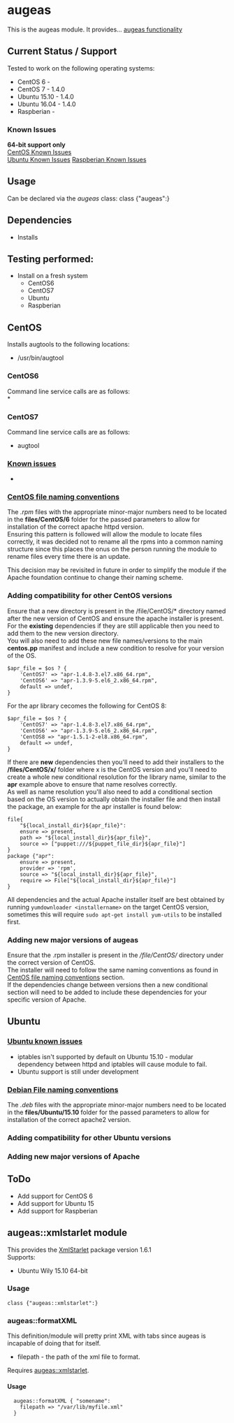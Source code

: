 # augeas

This is the augeas module. It provides... [augeas functionality](http://augeas.net/)
  
## Current Status / Support
Tested to work on the following operating systems:
* CentOS 6 - 
* CentOS 7 - 1.4.0
* Ubuntu 15.10 - 1.4.0
* Ubuntu 16.04 - 1.4.0
* Raspberian - 

### Known Issues  
**64-bit support only**  
[CentOS Known Issues](#CentOS_known_issues)  
[Ubuntu Known Issues](#Ubuntu_known_issues)
[Raspberian Known Issues](#Raspberian_known_issues)

## Usage 
Can be declared via the *augeas* class:
	class {"augeas":}
  
## Dependencies
* Installs 

## Testing performed:
* Install on a fresh system
	* CentOS6
	* CentOS7
	* Ubuntu
	* Raspberian
	
## CentOS
Installs augtools to the following locations:
* /usr/bin/augtool

### CentOS6
Command line service calls are as follows:  
* 

### CentOS7
Command line service calls are as follows:
* augtool

### <a href="CentOS_known_issues">Known issues</a>
* 

### <a href="CentOS_file_naming_conventions">CentOS file naming conventions</a>
The *.rpm* files with the appropriate minor-major numbers need to be located in the **files/CentOS/6** folder for the passed parameters to allow for installation of the correct apache httpd version.  
Ensuring this pattern is followed will allow the module to locate files correctly, it was decided not to rename all the rpms into a common naming structure since this places the onus on the person running the module to rename files every time there is an update.  

This decision may be revisited in future in order to simplify the module if the Apache foundation continue to change their naming scheme.  
### Adding compatibility for other CentOS versions
Ensure that a new directory is present in the /file/CentOS/* directory named after the new version of CentOS and ensure the apache installer is present.    
For the **existing** dependencies if they are still applicable then you need to add them to the new version directory.   
You will also need to add these new file names/versions to the main **centos.pp** manifest and include a new condition to resolve for your version of the OS.  

	$apr_file = $os ? {
    	'CentOS7' => "apr-1.4.8-3.el7.x86_64.rpm",
    	'CentOS6' => "apr-1.3.9-5.el6_2.x86_64.rpm",
    	default => undef,
	}

For the apr library cecomes the following for CentOS 8:  


	$apr_file = $os ? {
    	'CentOS7' => "apr-1.4.8-3.el7.x86_64.rpm",
    	'CentOS6' => "apr-1.3.9-5.el6_2.x86_64.rpm",
		'CentOS8 => "apr-1.5.1-2-el8.x86_64.rpm",
    	default => undef,
	}


If there are **new** dependencies then you'll need to add their installers to the **/files/CentOS/x/** folder where x is the CentOS version and you'll need to create a whole new conditional resolution for the library name, similar to the **apr** example above to ensure that name resolves correctly.  
As well as name resolution you'll also need to add a conditional section based on the OS version to actually obtain the installer file and then install the package, an example for the apr installer is found below:  

	file{
    	"${local_install_dir}${apr_file}":
    	ensure => present,
    	path => "${local_install_dir}${apr_file}",
    	source => ["puppet:///${puppet_file_dir}${apr_file}"]
	}
	package {"apr":
    	ensure => present,
    	provider => 'rpm',
    	source => "${local_install_dir}${apr_file}",
    	require => File["${local_install_dir}${apr_file}"]
	}


All dependencies and the actual Apache installer itself are best obtained by running `yumdownloader <installername>` on the target CentOS version, sometimes this will require `sudo apt-get install yum-utils` to be installed first.  

### Adding new major versions of augeas
Ensure that the .rpm installer is present in the */file/CentOS/* directory under the correct version of CentOS.  
The installer will need to follow the same naming conventions as found in [CentOS file naming conventions](CentOS_file_naming_conventions) section.  
If the dependencies change between versions then a new conditional section will need to be added to include these dependencies for your specific version of Apache.  

## Ubuntu
### <a href="Ubuntu_known_issues">Ubuntu known issues</a>
* iptables isn't supported by default on Ubuntu 15.10 - modular dependency between httpd and iptables will cause module to fail.
* Ubuntu support is still under development

### <a href="Debian_file_naming_conventions">Debian File naming conventions</a>
The *.deb* files with the appropriate minor-major numbers need to be located in the **files/Ubuntu/15.10** folder for the passed parameters to allow for installation of the correct apache2 version.  
<!--
The naming of these *.deb* files should follow the following convention in order for the correct version to be selected:  
**apache2_&ltmajor_version$gt%2E&ltminor_version$gt%2E&ltpatch_version$gt-Ubuntu_&ltubuntu_version$gt_amd64.deb**  
an example would be:  
`apache2_2.4.12-Ubuntu_15.10_amd64.deb`
-->
### Adding compatibility for other Ubuntu versions
### Adding new major versions of Apache

## ToDo
* Add support for CentOS 6
* Add support for Ubuntu 15
* Add support for Raspberian 

<a name="xmlstarlet"></a>
## augeas::xmlstarlet module
This provides the [XmlStarlet](http://xmlstar.sourceforge.net/) package version 1.6.1  
Supports:
* Ubuntu Wily 15.10 64-bit

### Usage
```
class {"augeas::xmlstarlet":}
```

<a name="formatXML"></a>
### augeas::formatXML
This definition/module will pretty print XML with tabs since augeas is incapable of doing that for itself.  
* filepath - the path of the xml file to format.
  
Requires [augeas::xmlstarlet](#xmlstarlet).  

#### Usage
```
  augeas::formatXML { "somename":
    filepath => "/var/lib/myfile.xml"
  }
```